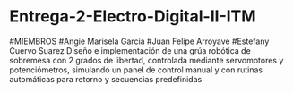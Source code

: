 # Entrega-2-Electro-Digital-II-ITM
#MIEMBROS #Angie Marisela Garcia #Juan Felipe Arroyave #Estefany Cuervo Suarez
Diseño e implementación de una grúa robótica de sobremesa con 2 grados de libertad, controlada mediante servomotores y potenciómetros, simulando un panel de control manual y con rutinas automáticas para retorno y secuencias predefinidas

